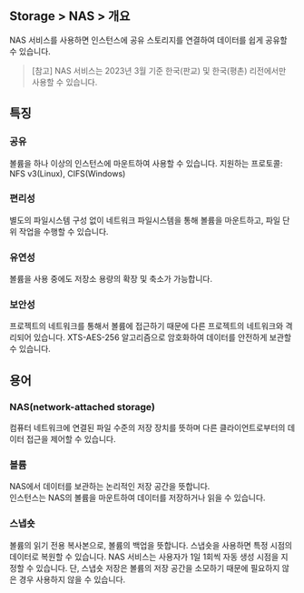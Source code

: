 ## Storage > NAS > 개요

NAS 서비스를 사용하면 인스턴스에 공유 스토리지를 연결하여 데이터를 쉽게 공유할 수 있습니다.


> [참고]
> NAS 서비스는 2023년 3월 기준 한국(판교) 및 한국(평촌) 리전에서만 사용할 수 있습니다.


## 특징

### 공유

볼륨을 하나 이상의 인스턴스에 마운트하여 사용할 수 있습니다.
지원하는 프로토콜: NFS v3(Linux), CIFS(Windows)

### 편리성

별도의 파일시스템 구성 없이 네트워크 파일시스템을 통해 볼륨을 마운트하고, 파일 단위 작업을 수행할 수 있습니다.

### 유연성

볼륨을 사용 중에도 저장소 용량의 확장 및 축소가 가능합니다.

### 보안성  

프로젝트의 네트워크를 통해서 볼륨에 접근하기 때문에 다른 프로젝트의 네트워크와 격리되어 있습니다.
XTS-AES-256 알고리즘으로 암호화하여 데이터를 안전하게 보관할 수 있습니다.


## 용어

### NAS(network-attached storage)

컴퓨터 네트워크에 연결된 파일 수준의 저장 장치를 뜻하며 다른 클라이언트로부터의 데이터 접근을 제어할 수 있습니다.

### 볼륨

NAS에서 데이터를 보관하는 논리적인 저장 공간을 뜻합니다.  
인스턴스는 NAS의 볼륨을 마운트하여 데이터를 저장하거나 읽을 수 있습니다.


### 스냅숏

볼륨의 읽기 전용 복사본으로, 볼륨의 백업을 뜻합니다.
스냅숏을 사용하면 특정 시점의 데이터로 복원할 수 있습니다.
NAS 서비스는 사용자가 1일 1회씩 자동 생성 시점을 지정할 수 있습니다.
단, 스냅숏 저장은 볼륨의 저장 공간을 소모하기 때문에 필요하지 않은 경우 사용하지 않을 수 있습니다.


